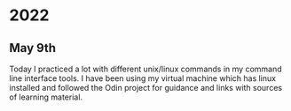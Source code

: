 # 2022

## May 9th

Today I practiced a lot with different unix/linux commands in my command line interface tools. I have been using my virtual machine which has linux installed and followed the Odin project for guidance and links with sources of learning material.
